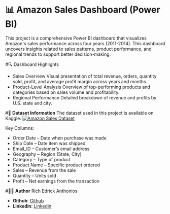 # 📊 Amazon Sales Dashboard (Power BI)
This project is a comprehensive Power BI dashboard that visualizes Amazon's sales performance across four years (2011-2014). This dashboard uncovers insights related to sales patterns, product performance, and regional trends to support better decision-making.

#🔍 Dashboard Highlights
- Sales Overview
Visual presentation of total revenue, orders, quantity sold, profit, and average profit margin across years and months.
- Product-Level Analysis
Overview of top-performing products and categories based on sales volume and profitability.
- Regional Performance
Detailed breakdown of revenue and profits by U.S. state and city.

#📂 **Dataset Information**
The dataset used in this project is available on Kaggle: [![Amazon Sales Dataset](https://img.shields.io/badge/Dataset-Kaggle-blue?logo=kaggle)](https://www.kaggle.com/datasets/anandshaw2001/amazon-sales-dataset)

Key Columns:
- Order Date – Date when purchase was made
- Ship Date – Date item was shipped
- Email_ID – Customer’s email address
- Geography – Region (State, City)
- Category – Type of product
- Product Name – Specific product ordered
- Sales – Revenue from the sale
- Quantity – Units sold
- Profit – Net earnings from the transaction

#🙋‍♂️ **Author**
Rich Edrick Anthonios

- **Github**: [Github](https://github.com/Richeaa)
- **Linkedin**: [Linkedin](https://www.linkedin.com/in/richea)
